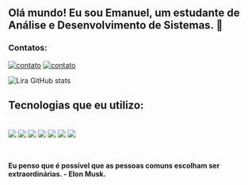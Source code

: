 ## Olá mundo! Eu sou Emanuel, um estudante de Análise e Desenvolvimento de Sistemas. 👋

### **Contatos:**

[![contato](https://img.shields.io/badge/Instagram-E4405F?style=for-the-badge&logo=instagram&logoColor=white)](https://www.instagram.com/emanuell.sl_/)
[![contato](https://img.shields.io/badge/LinkedIn-0077B5?style=for-the-badge&logo=linkedin&logoColor=white
)](https://www.linkedin.com/in/emanuel-silvalb/)


![Lira GitHub stats](https://github-readme-stats.vercel.app/api?username=Emanuel-Lira&show_icons=true&theme=midnight-purple)
<br/>

## Tecnologias que eu utilizo:

<div style="display: inline_block"><br/>
<img align ="center" alt"html5" src="https://img.shields.io/badge/HTML-239120?style=for-the-badge&logo=html5&logoColor=white" />
<img align ="center" alt"python" src="https://img.shields.io/badge/Python-3776AB?style=for-the-badge&logo=python&logoColor=white" /> 
<img align ="center" alt"Swift" src="https://img.shields.io/badge/Swift-FA7343?style=for-the-badge&logo=swift&logoColor=white" /> 
<img align ="center" alt"java" src="https://img.shields.io/badge/Java-ED8B00?style=for-the-badge&logo=openjdk&logoColor=white" /> 
<img align ="center" alt"sql" src="https://img.shields.io/badge/MySQL-00000F?style=for-the-badge&logo=mysql&logoColor=white" /> 
<img align ="center" alt"sql" src="https://img.shields.io/badge/JavaScript-323330?style=for-the-badge&logo=javascript&logoColor=F7DF1E" /> 
<img align ="center" alt"" src="https://img.shields.io/badge/CSS3-1572B6?style=for-the-badge&logo=css3&logoColor=white" />

</div>
<br/>
<br/>

**Eu penso que é possível que as pessoas comuns escolham ser extraordinárias. - Elon Musk.**

